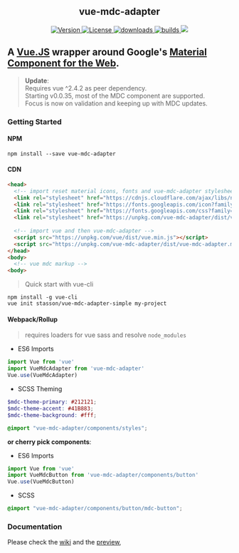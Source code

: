 <h2 align="center">
vue-mdc-adapter
</h2>
<p align="center">
  <a href="https://www.npmjs.com/package/vue-mdc-adapter">
    <img src="https://img.shields.io/npm/v/vue-mdc-adapter.svg" alt="Version">
  </a>
  <a href="https://www.npmjs.com/package/vue-mdc-adapter">
    <img src="https://img.shields.io/npm/l/vue-mdc-adapter.svg" alt="License">
  </a>
  <a href="https://www.npmjs.com/package/vue-mdc-adapter">
    <img src="https://img.shields.io/npm/dt/vue-mdc-adapter.svg" alt="downloads">
  </a>
  <a href="https://travis-ci.org/stasson/vue-mdc-adapter">
    <img src="https://travis-ci.org/stasson/vue-mdc-adapter.svg?branch=master" alt="builds">
  </a>
  <a href="https://www.codacy.com/app/stasson/vue-mdc-adapter?utm_source=github.com&amp;utm_medium=referral&amp;utm_content=stasson/vue-mdc-adapter&amp;utm_campaign=Badge_Grade">
    <img src="https://api.codacy.com/project/badge/Grade/d854cc6c83ac4985bdd2d2cdb272be5d"/>
  </a>
</p>

## A [Vue.JS](https://vuejs.org) wrapper around Google's [Material Component for the Web](https://material.io/components/web/).

> __Update__:  
> Requires vue ^2.4.2 as peer dependency.  
> Starting v0.0.35, most of the MDC component are supported.  
> Focus is now on validation and keeping up with MDC updates.  


### Getting Started

#### NPM

```console
npm install --save vue-mdc-adapter
```

#### CDN

```html
<head>
  <!-- import reset material icons, fonts and vue-mdc-adapter stylesheets -->
  <link rel="stylesheet" href="https://cdnjs.cloudflare.com/ajax/libs/normalize/7.0.0/normalize.min.css">
  <link rel="stylesheet" href="https://fonts.googleapis.com/icon?family=Material+Icons">
  <link rel="stylesheet" href="https://fonts.googleapis.com/css?family=Roboto:300,400,500,700" type="text/css">  
  <link rel="stylesheet" href="https://unpkg.com/vue-mdc-adapter/dist/vue-mdc-adapter.min.css">  
  
  <!-- import vue and then vue-mdc-adapter -->
  <script src="https://unpkg.com/vue/dist/vue.min.js"></script>
  <script src="https://unpkg.com/vue-mdc-adapter/dist/vue-mdc-adapter.min.js"></script>
</head>
<body>
  <!-- vue mdc markup -->
<body>
```

> Quick start with vue-cli

```console
npm install -g vue-cli 
vue init stasson/vue-mdc-adapter-simple my-project
```

#### Webpack/Rollup

> requires loaders for vue sass and resolve `node_modules`  

- ES6 Imports 

```javascript
import Vue from 'vue'
import VueMdcAdapter from 'vue-mdc-adapter'
Vue.use(VueMdcAdapter)
```

- SCSS Theming

```scss
$mdc-theme-primary: #212121;
$mdc-theme-accent: #41B883;
$mdc-theme-background: #fff;

@import "vue-mdc-adapter/components/styles";
```

__or cherry pick components__:

- ES6 Imports 
```javascript
import Vue from 'vue'
import VueMdcButton from 'vue-mdc-adapter/components/button'
Vue.use(VueMdcButton)
```

- SCSS
```scss
@import "vue-mdc-adapter/components/button/mdc-button";
```


### Documentation

Please check
the [wiki](https://github.com/stasson/vue-mdc-adapter/wiki)
and the [preview](https://stasson.github.io/vue-mdc-adapter), 
